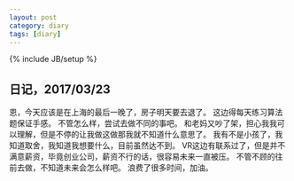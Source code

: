 ```yaml
---
layout: post
category: diary
tags: [diary]
---
```

{% include JB/setup %}


## 日记，2017/03/23
恩，今天应该是在上海的最后一晚了，房子明天要去退了。
这边得每天练习算法题保证手感。
不管怎么样，尝试去做不同的事吧。
和老妈又吵了架，担心我我可以理解，但是不停的让我做这做那我就不知道什么意思了。
我有不是小孩了，我知道取舍，我知道我想要什么，目前虽然达不到。
VR这边有联系过了，但是并不满意薪资，毕竟创业公司，薪资不行的话，很容易未来一直被压。
不管不顾的往前去做，不知道未来会怎么样吧。
浪费了很多时间，加油。

